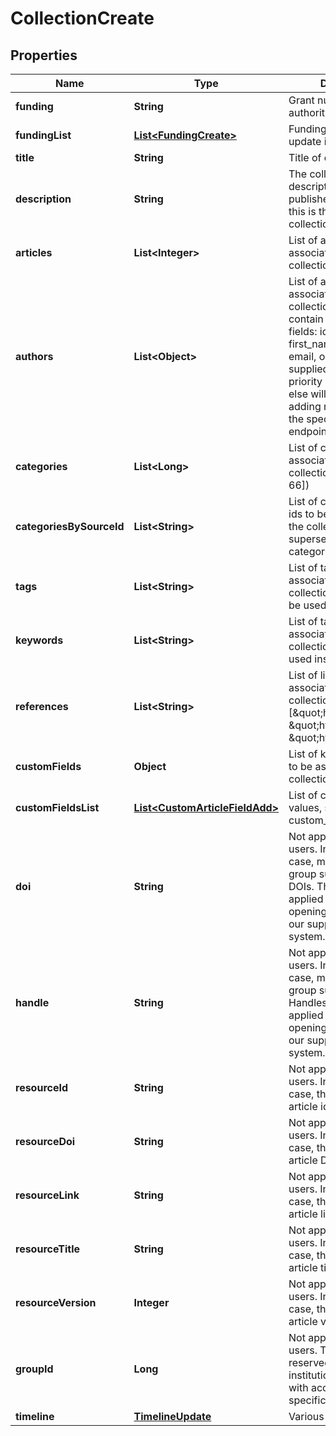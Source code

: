 
# CollectionCreate

## Properties
Name | Type | Description | Notes
------------ | ------------- | ------------- | -------------
**funding** | **String** | Grant number or funding authority |  [optional]
**fundingList** | [**List&lt;FundingCreate&gt;**](FundingCreate.md) | Funding creation / update items |  [optional]
**title** | **String** | Title of collection | 
**description** | **String** | The collection description. In a publisher case, usually this is the remote collection description |  [optional]
**articles** | **List&lt;Integer&gt;** | List of articles to be associated with the collection |  [optional]
**authors** | **List&lt;Object&gt;** | List of authors to be associated with the collection. The list can contain the following fields: id, name, first_name, last_name, email, orcid_id. If an id is supplied, it will take priority and everything else will be ignored. For adding more authors use the specific authors endpoint. |  [optional]
**categories** | **List&lt;Long&gt;** | List of category ids to be associated with the collection(e.g [1, 23, 33, 66]) |  [optional]
**categoriesBySourceId** | **List&lt;String&gt;** | List of category source ids to be associated with the collection, supersedes the categories property |  [optional]
**tags** | **List&lt;String&gt;** | List of tags to be associated with the collection. Keywords can be used instead |  [optional]
**keywords** | **List&lt;String&gt;** | List of tags to be associated with the collection. Tags can be used instead |  [optional]
**references** | **List&lt;String&gt;** | List of links to be associated with the collection (e.g [\&quot;http://link1\&quot;, \&quot;http://link2\&quot;, \&quot;http://link3\&quot;]) |  [optional]
**customFields** | **Object** | List of key, values pairs to be associated with the collection |  [optional]
**customFieldsList** | [**List&lt;CustomArticleFieldAdd&gt;**](CustomArticleFieldAdd.md) | List of custom fields values, supersedes custom_fields parameter |  [optional]
**doi** | **String** | Not applicable for regular users. In an institutional case, make sure your group supports setting DOIs. This setting is applied by figshare via opening a ticket through our support/helpdesk system. |  [optional]
**handle** | **String** | Not applicable for regular users. In an institutional case, make sure your group supports setting Handles. This setting is applied by figshare via opening a ticket through our support/helpdesk system. |  [optional]
**resourceId** | **String** | Not applicable to regular users. In a publisher case, this is the publisher article id |  [optional]
**resourceDoi** | **String** | Not applicable to regular users. In a publisher case, this is the publisher article DOI. |  [optional]
**resourceLink** | **String** | Not applicable to regular users. In a publisher case, this is the publisher article link |  [optional]
**resourceTitle** | **String** | Not applicable to regular users. In a publisher case, this is the publisher article title. |  [optional]
**resourceVersion** | **Integer** | Not applicable to regular users. In a publisher case, this is the publisher article version |  [optional]
**groupId** | **Long** | Not applicable to regular users. This field is reserved to institutions/publishers with access to assign to specific groups |  [optional]
**timeline** | [**TimelineUpdate**](TimelineUpdate.md) | Various timeline dates |  [optional]



